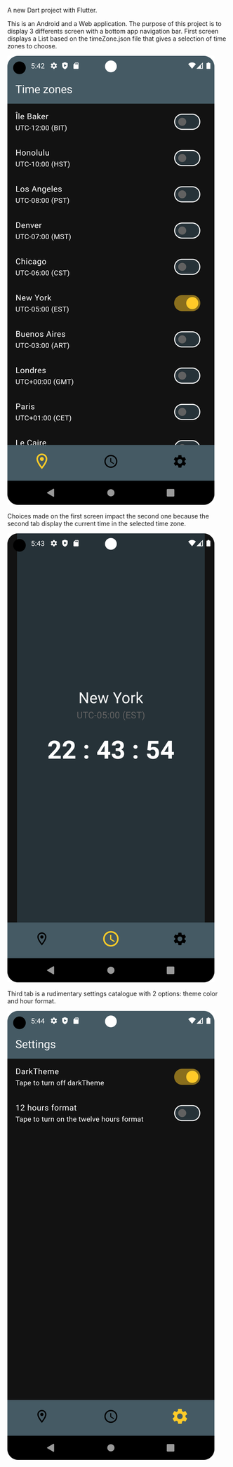   A new Dart project with Flutter.

  This is an Android and a Web application. The purpose of this project is to display 3 differents screen with a bottom app navigation bar.
First screen displays a List based on the timeZone.json file that gives a selection of time zones to
choose.

<img src="https://github.com/VMB-DEV/time_app/blob/master/.gitRes/tab1.png">

Choices made on the first screen impact the second one because the second tab display the current 
time in the selected time zone.

<img src="https://github.com/VMB-DEV/time_app/blob/master/.gitRes/tab2.png">

Third tab is a rudimentary settings catalogue with 2 options: theme color and hour format.

<img src="https://github.com/VMB-DEV/time_app/blob/master/.gitRes/tab3.png">
